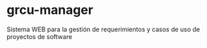 # grcu-manager
Sistema WEB para la gestión de requerimientos y casos de uso de proyectos de software
